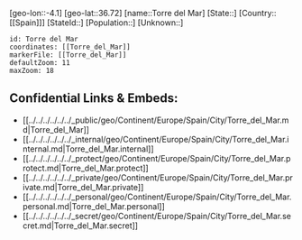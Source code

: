 ﻿---
location: [36.72,-4.1]
mapzoom: [7,12] 
mapmarker: city 
type: City
tags:
- geo/City


SpocWebEntityId: 34920
isDeleted: false
confidential: public

---
[geo-lon::-4.1]
[geo-lat::36.72]
[name::Torre del Mar]
[State::]
[Country::[[Spain]]]
[StateId::]
[Population::]
[Unknown::]


```leaflet
id: Torre del Mar
coordinates: [[Torre_del_Mar]]
markerFile: [[Torre_del_Mar]]
defaultZoom: 11 
maxZoom: 18
```


## Confidential Links & Embeds: 
- [[../../../../../../_public/geo/Continent/Europe/Spain/City/Torre_del_Mar.md|Torre_del_Mar]] 
- [[../../../../../../_internal/geo/Continent/Europe/Spain/City/Torre_del_Mar.internal.md|Torre_del_Mar.internal]] 
- [[../../../../../../_protect/geo/Continent/Europe/Spain/City/Torre_del_Mar.protect.md|Torre_del_Mar.protect]] 
- [[../../../../../../_private/geo/Continent/Europe/Spain/City/Torre_del_Mar.private.md|Torre_del_Mar.private]] 
- [[../../../../../../_personal/geo/Continent/Europe/Spain/City/Torre_del_Mar.personal.md|Torre_del_Mar.personal]] 
- [[../../../../../../_secret/geo/Continent/Europe/Spain/City/Torre_del_Mar.secret.md|Torre_del_Mar.secret]] 
